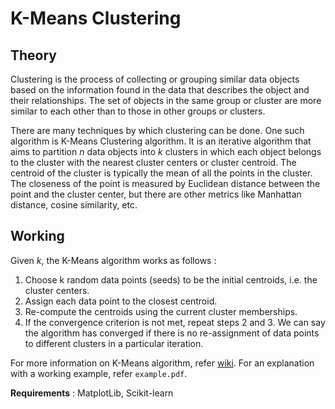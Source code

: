 # K-Means Clustering

## Theory 

Clustering is the process of collecting or grouping similar data objects based on the information found
in the data that describes the object and their relationships.
The set of objects in the same group or cluster are more similar to each other than to those in other groups or clusters.

There are many techniques by which clustering can be done.
One such algorithm is K-Means Clustering algorithm.
It is an iterative algorithm that aims to partition *n* data objects into *k* clusters in which each object belongs to the cluster with the nearest cluster centers or cluster centroid.
The centroid of the cluster is typically the mean of all the points in the cluster. The closeness of the point is measured by Euclidean distance between the point and the cluster center, but there are other metrics like Manhattan distance, cosine similarity, etc.

## Working

Given *k*, the K-Means algorithm works as follows :
1.  Choose k random data points (seeds) to be the initial centroids, i.e. the cluster centers.
2.  Assign each data point to the closest centroid.
3.  Re-compute the centroids using the current cluster memberships.
4.  If the convergence criterion is not met, repeat steps 2 and 3. We can say the algorithm has converged if there is no re-assignment of data points to different clusters in a particular iteration.

For more information on K-Means algorithm, refer [wiki](https://en.wikipedia.org/wiki/K-means_clustering). For an explanation with a working example, refer `example.pdf`.

**Requirements** : MatplotLib, Scikit-learn